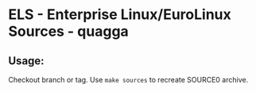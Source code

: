 # ELS - Enterprise Linux/EuroLinux Sources - quagga
 
## Usage:
  Checkout branch or tag. Use `make sources` to recreate  SOURCE0 archive.
